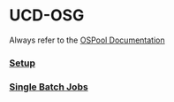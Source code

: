 # UCD-OSG

Always refer to the [OSPool Documentation](https://portal.osg-htc.org/documentation/)



### [Setup](https://github.com/Derkula/UCD-OSN-/tree/main/Get%20Started) 

### [Single Batch Jobs](https://github.com/Derkula/UCD-OSN-/tree/main/workflow/single_run)
